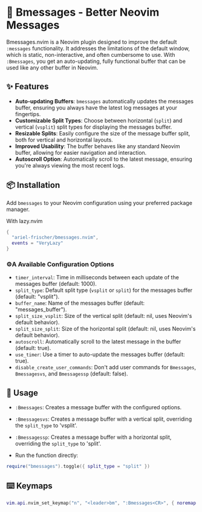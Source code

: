 # 💬 Bmessages - Better Neovim Messages

Bmessages.nvim is a Neovim plugin designed to improve the default `:messages` functionality. It addresses the limitations of the default window, which is static, non-interactive, and often cumbersome to use. With `:Bmessages`, you get an auto-updating, fully functional buffer that can be used like any other buffer in Neovim.

## ✨ Features

- **Auto-updating Buffers**: `bmessages` automatically updates the messages buffer, ensuring you always have the latest log messages at your fingertips.
- **Customizable Split Types**: Choose between horizontal (`split`) and vertical (`vsplit`) split types for displaying the messages buffer.
- **Resizable Splits**: Easily configure the size of the message buffer split, both for vertical and horizontal layouts.
- **Improved Usability**: The buffer behaves like any standard Neovim buffer, allowing for easier navigation and interaction.
- **Autoscroll Option**: Automatically scroll to the latest message, ensuring you're always viewing the most recent logs.

## 📦 Installation

Add `bmessages` to your Neovim configuration using your preferred package manager.

With lazy.nvim
```lua
{
  "ariel-frischer/bmessages.nvim",
  events = "VeryLazy"
}
```

### ⚙️A Available Configuration Options

- `timer_interval`: Time in milliseconds between each update of the messages buffer (default: 1000).
- `split_type`: Default split type (`vsplit` or `split`) for the messages buffer (default: "vsplit").
- `buffer_name`: Name of the messages buffer (default: "messages_buffer").
- `split_size_vsplit`: Size of the vertical split (default: nil, uses Neovim's default behavior).
- `split_size_split`: Size of the horizontal split (default: nil, uses Neovim's default behavior).
- `autoscroll`: Automatically scroll to the latest message in the buffer (default: true).
- `use_timer`: Use a timer to auto-update the messages buffer (default: true).
- `disable_create_user_commands`: Don't add user commands for `Bmessages`, `Bmessagesvs`, and `Bmessagessp` (default: false).

## 🚀 Usage

- `:Bmessages`: Creates a message buffer with the configured options.
- `:Bmessagesvs`: Creates a message buffer with a vertical split, overriding the `split_type` to 'vsplit'.
- `:Bmessagessp`: Creates a message buffer with a horizontal split, overriding the `split_type` to 'split'.

- Run the function directly:
```lua
require("bmessages").toggle({ split_type = "split" })
```

## ⌨️  Keymaps

```lua
vim.api.nvim_set_keymap("n", "<leader>bm", ":Bmessages<CR>", { noremap = true, silent = true })
```
